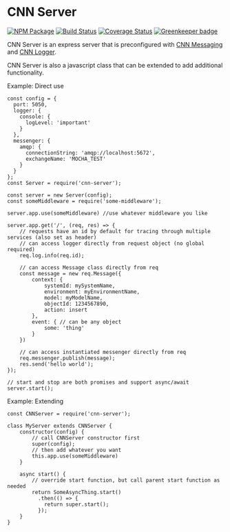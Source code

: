# CNN Server

[![NPM Package](https://img.shields.io/npm/v/cnn-server.svg?style=flat-square)](https://www.npmjs.org/package/cnn-server)
[![Build Status](https://img.shields.io/travis/cnnlabs/cnn-server.svg?branch=master&style=flat-square)](https://travis-ci.org/cnnlabs/cnn-server)
[![Coverage Status](https://img.shields.io/coveralls/cnnlabs/cnn-server.svg?branch=master&style=flat-square)](https://coveralls.io/github/cnnlabs/cnn-server)
[![Greenkeeper badge](https://badges.greenkeeper.io/cnnlabs/cnn-server.svg)](https://greenkeeper.io/)

CNN Server is an express server that is preconfigured with [CNN Messaging](https://github.com/cnnlabs/cnn-messaging) and [CNN Logger](https://github.com/cnnlabs/cnn-logger).

CNN Server is also a javascript class that can be extended to add additional functionality.

Example: Direct use

```
const config = {
  port: 5050,
  logger: {
    console: {
      logLevel: 'important'
    }
  },
  messenger: {
    amqp: {
      connectionString: 'amqp://localhost:5672',
      exchangeName: 'MOCHA_TEST'
    }
  }
};
const Server = require('cnn-server');

const server = new Server(config);
const someMiddleware = require('some-middleware');

server.app.use(someMiddleware) //use whatever middleware you like

server.app.get('/', (req, res) => {
    // requests have an id by default for tracing through multiple services (also set as header)
    // can access logger directly from request object (no global required)
    req.log.info(req.id);

    // can access Message class directly from req
    const message = new req.Message({
        context: {
            systemId: mySystemName,
            environment: myEnvironmentName,
            model: myModelName,
            objectId: 1234567890,
            action: insert
        },
        event: { // can be any object
            some: 'thing'
        }
    })

    // can access instantiated messenger directly from req
    req.messenger.publish(message);
    res.send('hello world');  
});

// start and stop are both promises and support async/await
server.start();
```

Example: Extending

```
const CNNServer = require('cnn-server');

class MyServer extends CNNServer {
    constructor(config) {
        // call CNNServer constructor first
        super(config);
        // then add whatever you want
        this.app.use(someMiddleware)
    }

    async start() {
        // override start function, but call parent start function as needed
        return SomeAsyncThing.start()
          .then(() => {
            return super.start();     
          });
    }
}
```
